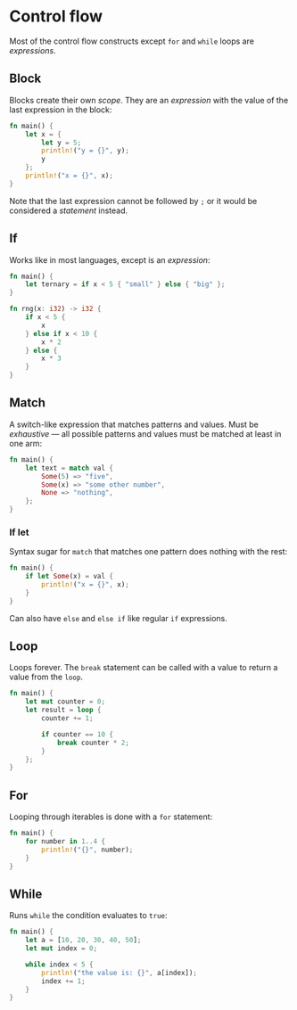# Control flow

Most of the control flow constructs except `for` and `while` loops are _expressions_.

## Block

Blocks create their own _scope_. They are an _expression_ with the value of
the last expression in the block:

```rust
fn main() {
    let x = {
        let y = 5;
        println!("y = {}", y);
        y
    };
    println!("x = {}", x);
}
```

Note that the last expression cannot be followed by `;` or it would be considered
a _statement_ instead.

## If

Works like in most languages, except is an _expression_:

```rust
fn main() {
    let ternary = if x < 5 { "small" } else { "big" };
}

fn rng(x: i32) -> i32 {
    if x < 5 {
        x
    } else if x < 10 {
        x * 2
    } else {
        x * 3
    }
}
```

## Match

A switch-like expression that matches patterns and values. Must be _exhaustive_ —
all possible patterns and values must be matched at least in one arm:

```rust
fn main() {
    let text = match val {
        Some(5) => "five",
        Some(x) => "some other number",
        None => "nothing",
    };
}
```

### If let

Syntax sugar for `match` that matches one pattern does nothing with the rest:

```rust
fn main() {
    if let Some(x) = val {
        println!("x = {}", x);
    }
}
```

Can also have `else` and `else if` like regular `if` expressions.

## Loop

Loops forever. The `break` statement can be called with a value to return a value
from the `loop`.

```rust
fn main() {
    let mut counter = 0;
    let result = loop {
        counter += 1;

        if counter == 10 {
            break counter * 2;
        }
    };
}
```

## For

Looping through iterables is done with a `for` statement:

```rust
fn main() {
    for number in 1..4 {
        println!("{}", number);
    }
}
```

## While

Runs `while` the condition evaluates to `true`:

```rust
fn main() {
    let a = [10, 20, 30, 40, 50];
    let mut index = 0;

    while index < 5 {
        println!("the value is: {}", a[index]);
        index += 1;
    }
}
```
